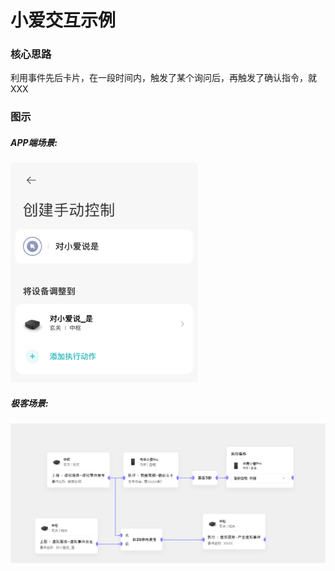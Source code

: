 # 小爱交互示例
### 核心思路
利用事件先后卡片，在一段时间内，触发了某个询问后，再触发了确认指令，就XXX
### 图示
##### APP端场景:<br>
<img src="图片/3_1_小爱交互_APP场景.jpeg"  style="width:300px" /><br>
##### 极客场景:
![图示](图片/3_2_小爱交互极客场景.png)
